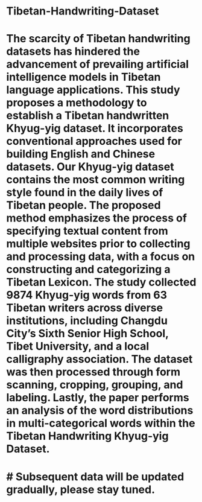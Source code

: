 # Tibetan-Handwriting-Dataset

# The scarcity of Tibetan handwriting datasets has hindered the advancement of prevailing artificial intelligence models in Tibetan language applications. This study proposes a methodology to establish a Tibetan handwritten Khyug-yig dataset. It incorporates conventional approaches used for building English and Chinese datasets. Our Khyug-yig dataset contains the most common writing style found in the daily lives of Tibetan people. The proposed method emphasizes the process of specifying textual content from multiple websites prior to collecting and processing data, with a focus on constructing and categorizing a Tibetan Lexicon. The study collected 9874 Khyug-yig words from 63 Tibetan writers across diverse institutions, including Changdu City’s Sixth Senior High School, Tibet University, and a local calligraphy association. The dataset was then processed through form scanning, cropping, grouping, and labeling. Lastly, the paper performs an analysis of the word distributions in multi-categorical words within the Tibetan Handwriting Khyug-yig Dataset.

# # Subsequent data will be updated gradually, please stay tuned.
